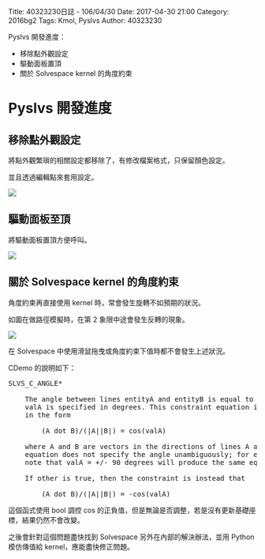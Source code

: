 Title: 40323230日誌 - 106/04/30
Date: 2017-04-30 21:00
Category: 2016bg2
Tags: Kmol, Pyslvs
Author: 40323230

Pyslvs 開發進度：

* 移除點外觀設定
* 驅動面板置頂
* 關於 Solvespace kernel 的角度約束

<!-- PELICAN_END_SUMMARY -->

Pyslvs 開發進度
===

移除點外觀設定
---

將點外觀繁瑣的相關設定都移除了，有修改檔案格式，只保留顏色設定。

並且透過編輯點來套用設定。

![](https://raw.githubusercontent.com/coursemdetw/project_site_files/gh-pages/files/2016spring/g2/Python_solvespace/0430_01.png)

驅動面板至頂
---

將驅動面板置頂方便呼叫。

![](https://raw.githubusercontent.com/coursemdetw/project_site_files/gh-pages/files/2016spring/g2/Python_solvespace/0430_02.png)

關於 Solvespace kernel 的角度約束
---

角度約束再直接使用 kernel 時，常會發生旋轉不如預期的狀況。

如圖在做路徑模擬時，在第 2 象限中途會發生反轉的現象。

![](https://raw.githubusercontent.com/coursemdetw/project_site_files/gh-pages/files/2016spring/g2/Python_solvespace/0430_03.png)

在 Solvespace 中使用滑鼠拖曳或角度約束下值時都不會發生上述狀況。

CDemo 的說明如下：

<pre>
SLVS_C_ANGLE*

    The angle between lines entityA and entityB is equal to valA, where
    valA is specified in degrees. This constraint equation is written
    in the form

        (A dot B)/(|A||B|) = cos(valA)

    where A and B are vectors in the directions of lines A and B. This
    equation does not specify the angle unambiguously; for example,
    note that valA = +/- 90 degrees will produce the same equation.

    If other is true, then the constraint is instead that

        (A dot B)/(|A||B|) = -cos(valA)
</pre>

這個函式使用 bool 調控 cos 的正負值，但是無論是否調整，若是沒有更新基礎座標，結果仍然不會改變。

之後會針對這個問題盡快找到 Solvespace 另外在內部的解決辦法，並用 Python 模仿傳值給 kernel，應能盡快修正問題。
